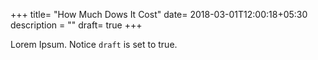 +++
title= "How Much Dows It Cost"
date= 2018-03-01T12:00:18+05:30
description = ""
draft= true
+++

Lorem Ipsum.
Notice `draft` is set to true.
